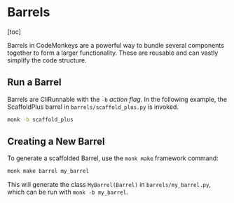 # Barrels

[toc]

Barrels in CodeMonkeys are a powerful way to bundle several components together to form a larger functionality. These are reusable and can vastly simplify the code structure.

## Run a Barrel

Barrels are CliRunnable with the `-b` *action flag*. In the following example, the ScaffoldPlus barrel in `barrels/scaffold_plus.py`  is invoked.
    
```bash
monk -b scaffold_plus
```

## Creating a New Barrel

To generate a scaffolded Barrel, use the `monk make` framework command:

```bash
monk make barrel my_barrel
```

This will generate the class `MyBarrel(Barrel)` in `barrels/my_barrel.py`, which can be run with `monk -b my_barrel`. 